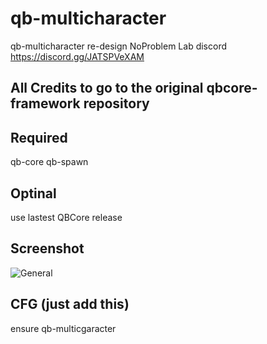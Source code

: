 # qb-multicharacter
qb-multicharacter re-design
NoProblem Lab discord https://discord.gg/JATSPVeXAM

## All Credits to go to the original qbcore-framework repository


## Required
qb-core
qb-spawn

## Optinal
use lastest QBCore release

## Screenshot
![General](https://imgur.com/undefined.png)

## CFG (just add this)
ensure qb-multicgaracter
